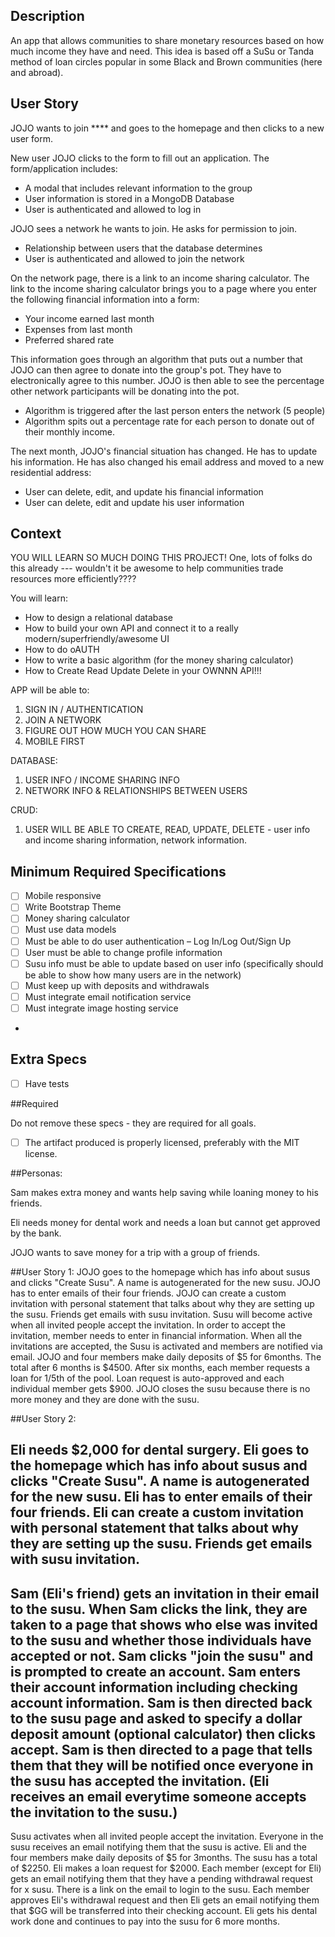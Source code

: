 ## Description

An app that allows communities to share monetary resources based on how much income they have and need. This idea is based off a SuSu or Tanda method of loan circles popular in some Black and Brown communities (here and abroad).

## User Story

JOJO wants to join **** and goes to the homepage and then clicks to a new user form. 

New user JOJO clicks to the form to fill out an application. The form/application includes: 
- A modal that includes relevant information to the group
- User information is stored in a MongoDB Database
- User is authenticated and allowed to log in

JOJO sees a network he wants to join. He asks for permission to join.
- Relationship between users that the database determines
- User is authenticated and allowed to join the network

On the network page, there is a link to an income sharing calculator. The link to the income sharing calculator brings you to a page where you enter the following financial information into a form:
- Your income earned last month 
- Expenses from last month
- Preferred shared rate

This information goes through an algorithm that puts out a number that JOJO can then agree to donate into the group's pot. They have to electronically agree to this number. JOJO is then able to see the percentage other network participants will be donating into the pot.
- Algorithm is triggered after the last person enters the network (5 people)
- Algorithm spits out a percentage rate for each person to donate out of their monthly income.

The next month, JOJO's financial situation has changed. He has to update his information. He has also changed his email address and moved to a new residential address:
- User can delete, edit, and update his financial information
- User can delete, edit and update his user information

## Context 
YOU WILL LEARN SO MUCH DOING THIS PROJECT!
One, lots of folks do this already --- wouldn't it be awesome to help communities trade resources more efficiently????

You will learn:
- How to design a relational database
- How to build your own API and connect it to a really modern/superfriendly/awesome UI
- How to do oAUTH 
- How to write a basic algorithm (for the money sharing calculator)
- How to Create Read Update Delete in your OWNNN API!!!


APP will be able to:
1. SIGN IN / AUTHENTICATION
2. JOIN A NETWORK
3. FIGURE OUT HOW MUCH YOU CAN SHARE
4. MOBILE FIRST

DATABASE:
1. USER INFO / INCOME SHARING INFO
2. NETWORK INFO & RELATIONSHIPS BETWEEN USERS

CRUD:
1. USER WILL BE ABLE TO CREATE, READ, UPDATE, DELETE - user info and income sharing information, network information.

## Minimum Required Specifications

- [ ] Mobile responsive 
- [ ] Write Bootstrap Theme  
- [ ] Money sharing calculator 
- [ ] Must use data models
- [ ] Must be able to do user authentication – Log In/Log Out/Sign Up
- [ ] User must be able to change profile information
- [ ] Susu info must be able to update based on user info (specifically should be able to show how many users are in the network)
- [ ] Must keep up with deposits and withdrawals
- [ ] Must integrate email notification service
- [ ] Must integrate image hosting service
- 

## Extra Specs 

- [ ] Have tests

 

##Required

Do not remove these specs - they are required for all goals.

- [ ] The artifact produced is properly licensed, preferably with the MIT license.
 
##Personas:

Sam makes extra money and wants help saving while loaning money to his friends.

Eli needs money for dental work and needs a loan but cannot get approved by the bank.

JOJO wants to save money for a trip with a group of friends. 

##User Story 1:
JOJO goes to the homepage which has info about susus and clicks "Create Susu".
A name is autogenerated for the new susu.
JOJO has to enter emails of their four friends.
JOJO can create a custom invitation with personal statement that talks about why they are setting up the susu.
Friends get emails with susu invitation.
Susu will become active when all invited people accept the invitation.
In order to accept the invitation, member needs to enter in financial information.
When all the invitations are accepted, the Susu is activated and members are notified via email.
JOJO and four members make daily deposits of $5 for 6months. The total after 6 months is $4500.
After six months, each member requests a loan for 1/5th of the pool.
Loan request is auto-approved and each individual member gets $900.
JOJO closes the susu because there is no more money and they are done with the susu. 

##User Story 2:

Eli needs $2,000 for dental surgery.
Eli goes to the homepage which has info about susus and clicks "Create Susu".
A name is autogenerated for the new susu.
Eli has to enter emails of their four friends. 
Eli can create a custom invitation with personal statement that talks about why they are setting up the susu.
Friends get emails with susu invitation. 
------------
Sam (Eli's friend) gets an invitation in their email to the susu. 
When Sam clicks the link, they are taken to a page that shows who else was invited to the susu and whether those individuals have accepted or not. 
Sam clicks "join the susu" and is prompted to create an account. Sam enters their account information including checking account information. 
Sam is then directed back to the susu page and asked to specify a dollar deposit amount (optional calculator) then clicks accept.
Sam is then directed to a page that tells them that they will be notified once everyone in the susu has accepted the invitation. (Eli receives an email everytime someone accepts the invitation to the susu.) 
-------------
Susu activates when all invited people accept the invitation.
Everyone in the susu receives an email notifying them that the susu is active.
Eli and the four members make daily deposits of $5 for 3months. The susu has a total of $2250.
Eli makes a loan request for $2000.
Each member (except for Eli) gets an email notifying them that they have a pending withdrawal request for x susu. There is a link on the email to login to the susu. 
Each member approves Eli's withdrawal request and then Eli gets an email notifying them that $GG will be transferred into their checking account. 
Eli gets his dental work done and continues to pay into the susu for 6 more months. 
















